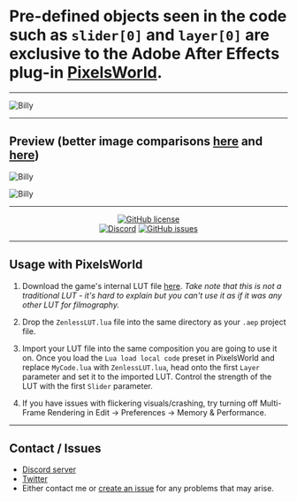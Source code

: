# Pre-defined objects seen in the code such as `slider[0]` and `layer[0]` are exclusive to the Adobe After Effects plug-in [PixelsWorld](https://aescripts.com/pixelsworld/).

---

![Billy](https://public-files.gumroad.com/x2f7hou7ic9n79cshqloocutw1v9)

---

## Preview (better image comparisons [here](https://imgsli.com/Mjg0OTkx) and [here](https://imgsli.com/Mjg0OTkw))

![Billy](https://public-files.gumroad.com/of4m8dxj1kqk8qkm4yc8wi33hm28)

![Billy](https://public-files.gumroad.com/0hkxtoytb5e0xsl2avp86uglasil)

---

<p align="center">
    <a href="https://github.com/festivities/ZenlessLUT/blob/main/LICENSE"><img alt="GitHub license" src="https://img.shields.io/github/license/festivities/ZenlessLUT?style=for-the-badge"></a><br>
    <a href="https://discord.gg/85rP9SpAkF"><img alt="Discord" src="https://img.shields.io/discord/894925535870865498?style=for-the-badge"></a>
    <a href="https://github.com/festivities/ZenlessLUT/issues"><img alt="GitHub issues" src="https://img.shields.io/github/issues/festivities/ZenlessLUT?style=for-the-badge"></a>
</p>

---

## Usage with PixelsWorld

1. Download the game's internal LUT file [here](https://github.com/festivities/ZenlessLUT/blob/main/InternalLut_Char_1024x32.png). *Take note that this is not a traditional LUT - it's hard to explain but you can't use it as if it was any other LUT for filmography.*

2. Drop the `ZenlessLUT.lua` file into the same directory as your `.aep` project file.

3. Import your LUT file into the same composition you are going to use it on. Once you load the `Lua load local code` preset in PixelsWorld and replace `MyCode.lua` with `ZenlessLUT.lua`, head onto the first `Layer` parameter and set it to the imported LUT. Control the strength of the LUT with the first `Slider` parameter.

4. If you have issues with flickering visuals/crashing, try turning off Multi-Frame Rendering in Edit -> Preferences -> Memory & Performance.

---

## Contact / Issues
- [Discord server](https://discord.gg/85rP9SpAkF)
- [Twitter](https://twitter.com/festivizing)
- Either contact me or [create an issue](https://github.com/festivities/ZenlessLUT/issues/new/choose) for any problems that may arise.
